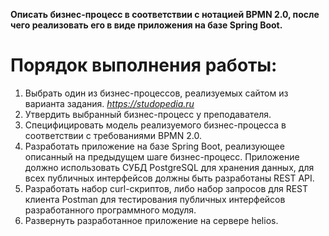 **Описать бизнес-процесс в соответствии с нотацией BPMN 2.0, после чего реализовать его в виде приложения на базе Spring Boot.**

# Порядок выполнения работы:
1. Выбрать один из бизнес-процессов, реализуемых сайтом из варианта задания. *https://studopedia.ru*
2. Утвердить выбранный бизнес-процесс у преподавателя.
3. Специфицировать модель реализуемого бизнес-процесса в соответствии с
требованиями BPMN 2.0.
4. Разработать приложение на базе Spring Boot, реализующее описанный на
предыдущем шаге бизнес-процесс. Приложение должно использовать СУБД PostgreSQL для хранения данных, для всех публичных интерфейсов должны быть разработаны REST API.
5. Разработать набор curl-скриптов, либо набор запросов для REST клиента Postman для тестирования публичных интерфейсов разработанного программного модуля. 
6. Развернуть разработанное приложение на сервере helios.
